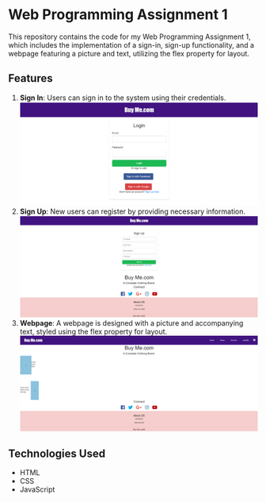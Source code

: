 # Web Programming Assignment 1

This repository contains the code for my Web Programming Assignment 1, which includes the implementation of a sign-in, sign-up functionality, and a webpage featuring a picture and text, utilizing the flex property for layout.

## Features

1. **Sign In**: Users can sign in to the system using their credentials.
![alt text](ScreenshotTask1.png)
2. **Sign Up**: New users can register by providing necessary information.
![alt text](ScreenshotTask2.png)
3. **Webpage**: A webpage is designed with a picture and accompanying text, styled using the flex property for layout.
![alt text](ScreenshotTask3.png)

## Technologies Used

- HTML
- CSS
- JavaScript